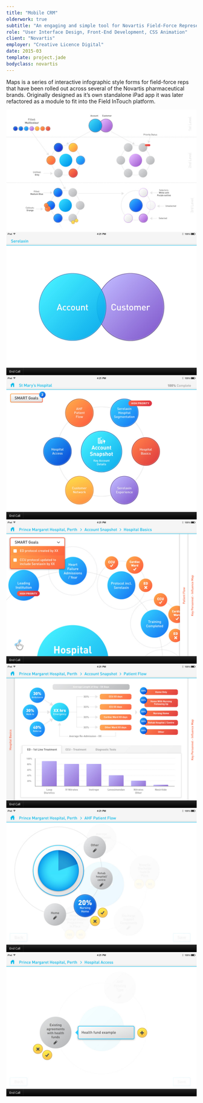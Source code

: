 ```yaml
---
title: "Mobile CRM"
olderwork: true
subtitle: "An engaging and simple tool for Novartis Field-Force Representatives to visualise the connection between the data they collect and the resulting statistics."
role: "User Interface Design, Front-End Development, CSS Animation"
client: "Novartis"
employer: "Creative Licence Digital"
date: 2015-03
template: project.jade
bodyclass: novartis
---
```


<p class="large">Maps is a series of interactive infographic style forms for field-force reps that have been rolled out across several of the Novartis pharmaceutical brands. Originally designed as it’s own standalone iPad app it was later refactored as a module to fit into the Field InTouch platform.</p>

<picture>
  <source srcset="novartis--color-map.jpg 1x, novartis--color-map@2x.jpg 2x" >
  <img src="novartis--color-map.jpg" alt="Novartis Maps - Colour map" class="case-study__img-full case-study__img-inline--border">
</picture>

<div class="case-study__img-full">
  <div class="grid">
    <div class="grid__item grid__item--3">
      <picture>
        <source srcset="novartis--1.jpg 1x, novartis--1@2x.jpg 2x">
        <img src="novartis--1.jpg" alt="Novartis Maps - Home" class="img--full border">
      </picture>
    </div>
    <div class="grid__item grid__item--3">
      <picture>
        <source srcset="novartis--2.jpg 1x, novartis--2@2x.jpg 2x">
        <img src="novartis--2.jpg" alt="Novartis Maps - Account" class="img--full border">
      </picture>
    </div>
  </div>
</div>
<div class="case-study__img-full">
  <div class="grid">
    <div class="grid__item grid__item--3">
      <picture>
        <source srcset="novartis--3.jpg 1x, novartis--3@2x.jpg 2x">
        <img src="novartis--3.jpg" alt="Novartis Maps - Smart Goals" class="img--full border">
      </picture>
    </div>
    <div class="grid__item grid__item--3">
      <picture>
        <source srcset="novartis--4.jpg 1x, novartis--4@2x.jpg 2x">
        <img src="novartis--4.jpg" alt="Novartis Maps - Smart Goals Patient Flow" class="img--full border">
      </picture>
    </div>
  </div>
</div>
<div class="case-study__img-full">
  <div class="grid">
    <div class="grid__item grid__item--3">
      <picture>
        <source srcset="novartis--5.jpg 1x, novartis--5@2x.jpg 2x">
        <img src="novartis--5.jpg" alt="Novartis Maps - Input" class="img--full border">
      </picture>
    </div>
    <div class="grid__item grid__item--3">
      <picture>
        <source srcset="novartis--6.jpg 1x, novartis--6@2x.jpg 2x">
        <img src="novartis--6.jpg" alt="Novartis Maps - Input" class="img--full border">
      </picture>
    </div>
  </div>
</div>